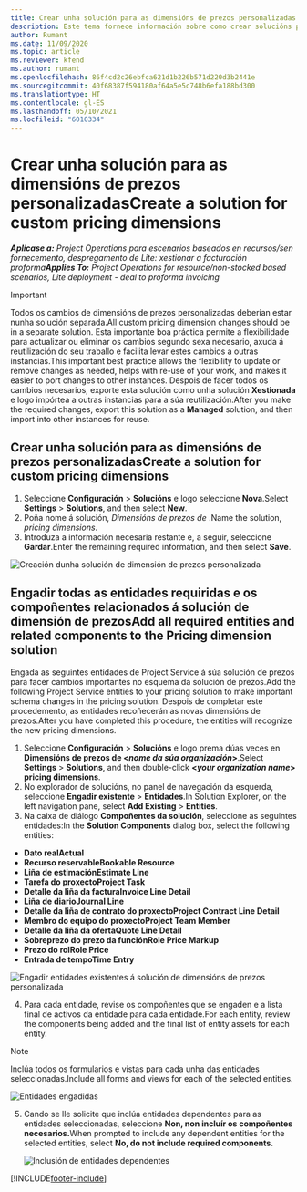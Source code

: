 ```yaml
---
title: Crear unha solución para as dimensións de prezos personalizadas
description: Este tema fornece información sobre como crear solucións para dimensións de prezos personalizadas.
author: Rumant
ms.date: 11/09/2020
ms.topic: article
ms.reviewer: kfend
ms.author: rumant
ms.openlocfilehash: 86f4cd2c26ebfca621d1b226b571d220d3b2441e
ms.sourcegitcommit: 40f68387f594180af64a5e5c748b6efa188bd300
ms.translationtype: HT
ms.contentlocale: gl-ES
ms.lasthandoff: 05/10/2021
ms.locfileid: "6010334"
---
```

# <a name="create-a-solution-for-custom-pricing-dimensions"></a><span data-ttu-id="a21bc-103">Crear unha solución para as dimensións de prezos personalizadas</span><span class="sxs-lookup"><span data-stu-id="a21bc-103">Create a solution for custom pricing dimensions</span></span>

 <span data-ttu-id="a21bc-104">_**Aplícase a:** Project Operations para escenarios baseados en recursos/sen fornecemento, despregamento de Lite: xestionar a facturación proforma_</span><span class="sxs-lookup"><span data-stu-id="a21bc-104">_**Applies To:** Project Operations for resource/non-stocked based scenarios, Lite deployment - deal to proforma invoicing_</span></span> 

>[!IMPORTANT]
><span data-ttu-id="a21bc-105">Todos os cambios de dimensións de prezos personalizadas deberían estar nunha solución separada.</span><span class="sxs-lookup"><span data-stu-id="a21bc-105">All custom pricing dimension changes should be in a separate solution.</span></span> <span data-ttu-id="a21bc-106">Esta importante boa práctica permite a flexibilidade para actualizar ou eliminar os cambios segundo sexa necesario, axuda á reutilización do seu traballo e facilita levar estes cambios a outras instancias.</span><span class="sxs-lookup"><span data-stu-id="a21bc-106">This important best practice allows the flexibility to update or remove changes as needed, helps with re-use of your work, and makes it easier to port changes to other instances.</span></span> <span data-ttu-id="a21bc-107">Despois de facer todos os cambios necesarios, exporte esta solución como unha solución **Xestionada** e logo impórtea a outras instancias para a súa reutilización.</span><span class="sxs-lookup"><span data-stu-id="a21bc-107">After you make the required changes, export this solution as a **Managed** solution, and then import into other instances for reuse.</span></span>

## <a name="create-a-solution-for-custom-pricing-dimensions"></a><span data-ttu-id="a21bc-108">Crear unha solución para as dimensións de prezos personalizadas</span><span class="sxs-lookup"><span data-stu-id="a21bc-108">Create a solution for custom pricing dimensions</span></span>

1.  <span data-ttu-id="a21bc-109">Seleccione **Configuración** > **Solucións** e logo seleccione **Nova**.</span><span class="sxs-lookup"><span data-stu-id="a21bc-109">Select **Settings** > **Solutions**, and then select **New**.</span></span>
2.  <span data-ttu-id="a21bc-110">Poña nome á solución, *Dimensións de prezos de <your organization name>*.</span><span class="sxs-lookup"><span data-stu-id="a21bc-110">Name the solution, *<your organization name> pricing dimensions*.</span></span>
3. <span data-ttu-id="a21bc-111">Introduza a información necesaria restante e, a seguir, seleccione **Gardar**.</span><span class="sxs-lookup"><span data-stu-id="a21bc-111">Enter the remaining required information, and then select **Save**.</span></span>

  ![Creación dunha solución de dimensión de prezos personalizada](./media/Creation-of-custom-pricing-dimension-solution.png)
 
## <a name="add-all-required-entities-and-related-components-to-the-pricing-dimension-solution"></a><span data-ttu-id="a21bc-113">Engadir todas as entidades requiridas e os compoñentes relacionados á solución de dimensión de prezos</span><span class="sxs-lookup"><span data-stu-id="a21bc-113">Add all required entities and related components to the Pricing dimension solution</span></span>

<span data-ttu-id="a21bc-114">Engada as seguintes entidades de Project Service á súa solución de prezos para facer cambios importantes no esquema da solución de prezos.</span><span class="sxs-lookup"><span data-stu-id="a21bc-114">Add the following Project Service entities to your pricing solution to make important schema changes in the pricing solution.</span></span> <span data-ttu-id="a21bc-115">Despois de completar este procedemento, as entidades recoñecerán as novas dimensións de prezos.</span><span class="sxs-lookup"><span data-stu-id="a21bc-115">After you have completed this procedure, the entities will recognize the new pricing dimensions.</span></span>

1.  <span data-ttu-id="a21bc-116">Seleccione **Configuración** > **Solucións** e logo prema dúas veces en **Dimensións de prezos de <*nome da súa organización*>**.</span><span class="sxs-lookup"><span data-stu-id="a21bc-116">Select **Settings** > **Solutions**, and then double-click **<*your organization name*> pricing dimensions**.</span></span>
2.  <span data-ttu-id="a21bc-117">No explorador de solucións, no panel de navegación da esquerda, seleccione **Engadir existente** > **Entidades**.</span><span class="sxs-lookup"><span data-stu-id="a21bc-117">In Solution Explorer, on the left navigation pane, select **Add Existing** > **Entities**.</span></span>
3.  <span data-ttu-id="a21bc-118">Na caixa de diálogo **Compoñentes da solución**, seleccione as seguintes entidades:</span><span class="sxs-lookup"><span data-stu-id="a21bc-118">In the **Solution Components** dialog box, select the following entities:</span></span>
 
   - <span data-ttu-id="a21bc-119">**Dato real**</span><span class="sxs-lookup"><span data-stu-id="a21bc-119">**Actual**</span></span>
   - <span data-ttu-id="a21bc-120">**Recurso reservable**</span><span class="sxs-lookup"><span data-stu-id="a21bc-120">**Bookable Resource**</span></span>
   - <span data-ttu-id="a21bc-121">**Liña de estimación**</span><span class="sxs-lookup"><span data-stu-id="a21bc-121">**Estimate Line**</span></span>
   - <span data-ttu-id="a21bc-122">**Tarefa do proxecto**</span><span class="sxs-lookup"><span data-stu-id="a21bc-122">**Project Task**</span></span>
   - <span data-ttu-id="a21bc-123">**Detalle da liña da factura**</span><span class="sxs-lookup"><span data-stu-id="a21bc-123">**Invoice Line Detail**</span></span>
   - <span data-ttu-id="a21bc-124">**Liña de diario**</span><span class="sxs-lookup"><span data-stu-id="a21bc-124">**Journal Line**</span></span>
   - <span data-ttu-id="a21bc-125">**Detalle da liña de contrato do proxecto**</span><span class="sxs-lookup"><span data-stu-id="a21bc-125">**Project Contract Line Detail**</span></span>
   - <span data-ttu-id="a21bc-126">**Membro do equipo do proxecto**</span><span class="sxs-lookup"><span data-stu-id="a21bc-126">**Project Team Member**</span></span>
   - <span data-ttu-id="a21bc-127">**Detalle da liña da oferta**</span><span class="sxs-lookup"><span data-stu-id="a21bc-127">**Quote Line Detail**</span></span>
   - <span data-ttu-id="a21bc-128">**Sobreprezo do prezo da función**</span><span class="sxs-lookup"><span data-stu-id="a21bc-128">**Role Price Markup**</span></span>
   - <span data-ttu-id="a21bc-129">**Prezo do rol**</span><span class="sxs-lookup"><span data-stu-id="a21bc-129">**Role Price**</span></span>
   - <span data-ttu-id="a21bc-130">**Entrada de tempo**</span><span class="sxs-lookup"><span data-stu-id="a21bc-130">**Time Entry**</span></span>
 
   ![Engadir entidades existentes á solución de dimensións de prezos personalizada](./media/Existing-entities-to-PD-solution.png)
 
 4. <span data-ttu-id="a21bc-132">Para cada entidade, revise os compoñentes que se engaden e a lista final de activos da entidade para cada entidade.</span><span class="sxs-lookup"><span data-stu-id="a21bc-132">For each entity, review the components being added and the final list of entity assets for each entity.</span></span> 

   >[!NOTE]
   > <span data-ttu-id="a21bc-133">Inclúa todos os formularios e vistas para cada unha das entidades seleccionadas.</span><span class="sxs-lookup"><span data-stu-id="a21bc-133">Include all forms and views for each of the selected entities.</span></span>

  ![Entidades engadidas](./media/solution-component-selection.png)


5.  <span data-ttu-id="a21bc-135">Cando se lle solicite que inclúa entidades dependentes para as entidades seleccionadas, seleccione **Non, non incluír os compoñentes necesarios.**</span><span class="sxs-lookup"><span data-stu-id="a21bc-135">When prompted to include any dependent entities for the selected entities, select **No, do not include required components.**</span></span>

    ![Inclusión de entidades dependentes](./media/Do-not-include-required.png)


[!INCLUDE[footer-include](../includes/footer-banner.md)]